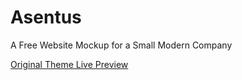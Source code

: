 <h1>Asentus</h1>
<p>A Free Website Mockup for a Small Modern Company</p>
<a href="https://preview.keenthemes.com/asentus/?_ga=2.55118507.1867303317.1635955227-138956333.1635955227" target="_blank">Original Theme Live Preview</a>
